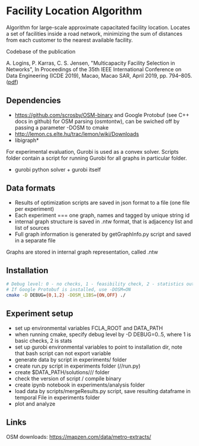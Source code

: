# Facility Location Algorithm

Algorithm for large-scale approximate capacitated facility location. Locates a set of facilities inside a road network, minimizing the sum of distances from each customer to the nearest available facility.

Codebase of the publication

A. Logins, P. Karras, C. S. Jensen, "Multicapacity Facility Selection in Networks", In Proceedings of the 35th IEEE International Conference on Data Engineering (ICDE 2019), Macao, Macao SAR, April 2019, pp. 794–805. ([pdf](https://alogins.net/assets/pdf/wma_icde2019.pdf))

## Dependencies

- https://github.com/scrosby/OSM-binary and Google Protobuf (see C++ docs in github) for OSM parsing (osmtontw), can be swiched off by passing a parameter -DOSM to cmake
- http://lemon.cs.elte.hu/trac/lemon/wiki/Downloads
- libigraph\*

For experimental evaluation, Gurobi is used as a convex solver. Scripts folder contain a script for running Gurobi for all graphs in particular folder.
- gurobi python solver + gurobi itself

## Data formats

- Results of optimization scripts are saved in json format to a file (one file per experiment)
- Each experiment === one graph, names and tagged by unique string id
- internal graph structure is saved in .ntw format, that is adjacency list and list of sources
- Full graph information is generated by getGraphInfo.py script and saved in a separate file

Graphs are stored in internal graph representation, called .ntw

## Installation

```bash
# Debug level: 0 - no checks, 1 - feasibility check, 2 - statistics output
# If Google Protobuf is installed, use -DOSM=ON
cmake -D DEBUG={0,1,2} -DOSM_LIBS={ON,OFF} ./ 
```

## Experiment setup

- set up environmental variables FCLA_ROOT and DATA_PATH
- when running cmake, specify debug level by -D DEBUG=0..5, where 1 is basic checks, 2 is stats
- set up gurobi environmental variables to point to installation dir, note that bash script can not export variable
- generate data by script in experiments/<type of data> folder
- create run.py script in experiments folder (<type of data>/<algorithm>/run.py)
- create $DATA_PATH/solutions/<type of data>/<algorithm>/ folder
- check the version of script / compile binary
- create ipynb notebook in experiments/analysis folder
- load data by scripts/mergeResults.py script, save resulting dataframe in temporal File in experiments folder
- plot and analyze

## Links 
OSM downloads:
https://mapzen.com/data/metro-extracts/
